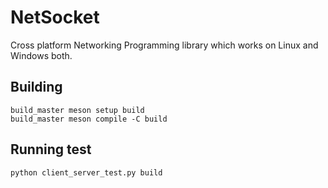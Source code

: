 # NetSocket
Cross platform Networking Programming library which works on Linux and Windows both. 

## Building
```
build_master meson setup build
build_master meson compile -C build
```
## Running test
```
python client_server_test.py build
```
